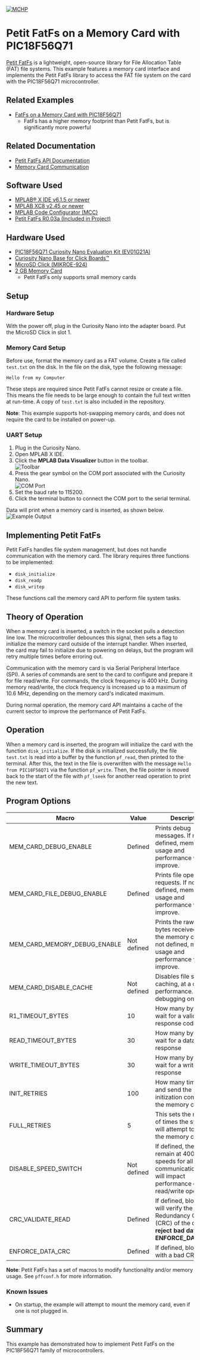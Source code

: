 <!-- Please do not change this logo with link -->

[![MCHP](images/microchip.png)](https://www.microchip.com)

# Petit FatFs on a Memory Card with PIC18F56Q71

[Petit FatFs](http://elm-chan.org/fsw/ff/00index_p.html) is a lightweight, open-source library for File Allocation Table (FAT) file systems. This example features a memory card interface and implements the Petit FatFs library to access the FAT file system on the card with the PIC18F56Q71 microcontroller.  

## Related Examples

- [FatFs on a Memory Card with PIC18F56Q71](https://github.com/microchip-pic-avr-examples/pic18f56q71-full-memory-card-mplab-mcc)
    - FatFs has a higher memory footprint than Petit FatFs, but is significantly more powerful

## Related Documentation

- [Petit FatFs API Documentation](http://elm-chan.org/fsw/ff/00index_p.html)
- [Memory Card Communication](http://elm-chan.org/docs/mmc/mmc_e.html)

## Software Used

- [MPLAB&reg; X IDE v6.1.5 or newer](https://www.microchip.com/en-us/tools-resources/develop/mplab-x-ide?utm_source=GitHub&utm_medium=TextLink&utm_campaign=MCU8_MMTCha_pic18q71&utm_content=pic18f56q71-lw-memory-card-mplab-mcc&utm_bu=MCU08)
- [MPLAB XC8 v2.45 or newer](https://www.microchip.com/en-us/tools-resources/develop/mplab-xc-compilers?utm_source=GitHub&utm_medium=TextLink&utm_campaign=MCU8_MMTCha_pic18q71&utm_content=pic18f56q71-lw-memory-card-mplab-mcc&utm_bu=MCU08)
- [MPLAB Code Configurator (MCC)](https://www.microchip.com/en-us/tools-resources/configure/mplab-code-configurator?utm_source=GitHub&utm_medium=TextLink&utm_campaign=MCU8_MMTCha_pic18q71&utm_content=pic18f56q71-lw-memory-card-mplab-mcc&utm_bu=MCU08)
- [Petit FatFs R0.03a (Included in Project)](http://elm-chan.org/fsw/ff/00index_p.html)

## Hardware Used

- [PIC18F56Q71 Curiosity Nano Evaluation Kit (EV01G21A)](https://www.microchip.com/en-us/development-tool/EV01G21A?utm_source=GitHub&utm_medium=TextLink&utm_campaign=MCU8_MMTCha_pic18q71&utm_content=pic18f56q71-lw-memory-card-mplab-mcc&utm_bu=MCU08)
- [Curiosity Nano Base for Click Boards&trade;](https://www.microchip.com/en-us/development-tool/AC164162?utm_source=GitHub&utm_medium=TextLink&utm_campaign=MCU8_MMTCha_pic18q71&utm_content=pic18f56q71-lw-memory-card-mplab-mcc&utm_bu=MCU08)
- [MicroSD Click (MIKROE-924)](https://www.mikroe.com/microsd-click)
- [2 GB Memory Card](https://www.amazon.com/Transcend-microSD-Without-Adapter-TS2GUSDC/dp/B001BNNZXO/)
    - Petit FatFs only supports small memory cards 

## Setup

### Hardware Setup

With the power off, plug in the Curiosity Nano into the adapter board. Put the MicroSD Click in slot 1.

### Memory Card Setup

Before use, format the memory card as a FAT volume. Create a file called `test.txt` on the disk. In the file on the disk, type the following message:

`Hello from my Computer`

These steps are required since Petit FatFs cannot resize or create a file. This means the file needs to be large enough to contain the full text written at run-time. A copy of `test.txt` is also included in the repository. 

**Note**: This example supports hot-swapping memory cards, and does not require the card to be installed on power-up.  

### UART Setup

1. Plug in the Curiosity Nano.
2. Open MPLAB X IDE.
3. Click the **MPLAB Data Visualizer** button in the toolbar.  
![Toolbar](./images/toolbar.png)
4. Press the gear symbol on the COM port associated with the Curiosity Nano.  
![COM Port](./images/comPort.png)
5. Set the baud rate to 115200.
6. Click the terminal button to connect the COM port to the serial terminal.

Data will print when a memory card is inserted, as shown below.  
![Example Output](./images/exampleOutput.png)

## Implementing Petit FatFs

Petit FatFs handles file system management, but does not handle communication with the memory card. The library requires three functions to be implemented:

- `disk_initialize`
- `disk_readp`
- `disk_writep`

These functions call the memory card API to perform file system tasks.  

## Theory of Operation

When a memory card is inserted, a switch in the socket pulls a detection line low. The microcontroller debounces this signal, then sets a flag to initialize the memory card outside of the interrupt handler. When inserted, the card may fail to initialize due to powering on delays, but the program will retry multiple times before erroring out. 

Communication with the memory card is via Serial Peripheral Interface (SPI). A series of commands are sent to the card to configure and prepare it for file read/write. For commands, the clock frequency is 400 kHz. During memory read/write, the clock frequency is increased up to a maximum of 10.6 MHz, depending on the memory card's indicated maximum.

During normal operation, the memory card API maintains a cache of the current sector to improve the performance of Petit FatFs.

## Operation

When a memory card is inserted, the program will initialize the card with the function `disk_initialize`. If the disk is initialized successfully, the file `test.txt` is read into a buffer by the function `pf_read`, then printed to the terminal. After this, the text in the file is overwritten with the message `Hello from PIC18F56Q71` via the function `pf_write`. Then, the file pointer is moved back to the start of the file with `pf_lseek` for another read operation to print the new text.

## Program Options

| Macro | Value | Description
| ----- | ----- | -----------
| MEM_CARD_DEBUG_ENABLE | Defined | Prints debug messages. If not defined, memory usage and performance will improve.
| MEM_CARD_FILE_DEBUG_ENABLE | Defined | Prints file operation requests. If not defined, memory usage and performance will improve.
| MEM_CARD_MEMORY_DEBUG_ENABLE | Not defined | Prints the raw memory bytes received from the memory card. If not defined, memory usage and performance will improve.
| MEM_CARD_DISABLE_CACHE | Not defined | Disables file system caching, at a cost to performance. Use for debugging only.
| R1_TIMEOUT_BYTES | 10 | How many bytes to wait for a valid response code
| READ_TIMEOUT_BYTES | 30 | How many bytes to wait for a data response
| WRITE_TIMEOUT_BYTES | 30 | How many bytes to wait for a write response
| INIT_RETRIES | 100 | How many times to try and send the initization command to the memory card
| FULL_RETRIES | 5 | This sets the number of times the system will attempt to initialize the memory card
| DISABLE_SPEED_SWITCH | Not defined | If defined, the card will remain at 400 kHz speeds for all communication. This will impact performance of read/write operations.
| CRC_VALIDATE_READ | Defined | If defined, block reads will verify the Cyclic Redundancy Check (CRC) of the data. **To reject bad data, set ENFORCE_DATA_CRC.**
| ENFORCE_DATA_CRC | Defined | If defined, block reads with a bad CRC will fail

**Note**: Petit FatFs has a set of macros to modify functionality and/or memory usage. See `pffconf.h` for more information.

### Known Issues

- On startup, the example will attempt to mount the memory card, even if one is not plugged in. 

## Summary

This example has demonstrated how to implement Petit FatFs on the PIC18F56Q71 family of microcontrollers.